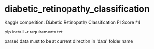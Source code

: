 # diabetic_retinopathy_classification
Kaggle competition: Diabetic Retinopathy Classification F1 Score #4

pip install -r requirements.txt

parsed data must to be at current direction in 'data' folder name
